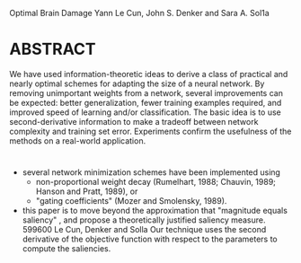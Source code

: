 Optimal Brain Damage
Yann Le Cun, John S. Denker and Sara A. Sol1a

# ABSTRACT

We have used information-theoretic ideas to derive a class of practical and
nearly optimal schemes for adapting the size of a neural network. By removing
unimportant weights from a network, several improvements can be expected:
better generalization, fewer training examples required, and improved speed of
learning and/or classification. The basic idea is to use second-derivative
information to make a tradeoff between network complexity and training set
error. Experiments confirm the usefulness of the methods on a real-world
application.

#

* several network minimization schemes have been implemented using
  * non-proportional weight decay (Rumelhart, 1988; Chauvin, 1989; Hanson and
  Pratt, 1989), or
  * "gating coefficients" (Mozer and Smolensky, 1989).
* this paper is to move beyond the approximation that "magnitude equals
  saliency" , and propose a theoretically justified saliency measure.  599600
  Le Cun, Denker and Solla Our technique uses the second derivative of the
  objective function with respect to the parameters to compute the saliencies.
